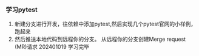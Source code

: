### 学习pytest

1. 新建分支进行开发，往依赖中添加pytest,然后实现几个pytest官网的小样例，跑起来
2. 然后推送本地代码到远程你的分支。 从远程你的分支创建Merge request (MR)请求
202401019 学习完毕